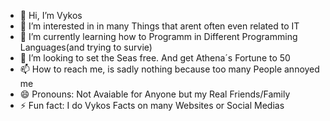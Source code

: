 - 👋 Hi, I’m Vykos
- 👀 I’m interested in in many Things that arent often even related to IT
- 🌱 I’m currently learning how to Programm in Different Programming Languages(and trying to survie)
- 💞️ I’m looking to set the Seas free. And get Athena´s Fortune to 50
- 📫 How to reach me, is sadly nothing because too many People annoyed me
- 😄 Pronouns: Not Avaiable for Anyone but my Real Friends/Family
- ⚡ Fun fact: I do Vykos Facts on many Websites or Social Medias

<!---
VanaliaVykos/VanaliaVykos is a ✨ special ✨ repository because its `README.md` (this file) appears on your GitHub profile.
You can click the Preview link to take a look at your changes.
--->
